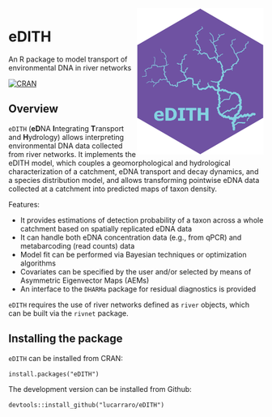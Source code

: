 <img align="right" width="250" src="man/figures/logo.png">

# eDITH

An R package to model transport of environmental DNA in river networks

[![CRAN](http://www.r-pkg.org/badges/version/eDITH)](http://CRAN.R-project.org/package=eDITH)

## Overview

`eDITH` (**eD**NA **I**ntegrating **T**ransport and **H**ydrology) allows interpreting environmental DNA data collected from river networks. It implements the eDITH model, which couples a geomorphological and hydrological characterization of a catchment, eDNA transport and decay dynamics, and a species distribution model, and allows transforming pointwise eDNA
data collected at a catchment into predicted maps of taxon density. 

Features:

* It provides estimations of detection probability of a taxon across a whole catchment based on spatially replicated eDNA data 
* It can handle both eDNA concentration data (e.g., from qPCR) and metabarcoding (read counts) data
* Model fit can be performed via Bayesian techniques or optimization algorithms 
* Covariates can be specified by the user and/or selected by means of Asymmetric Eigenvector Maps (AEMs)
* An interface to the `DHARMa` package for residual diagnostics is provided

`eDITH` requires the use of river networks defined as `river` objects, which can be built via the `rivnet` package.

## Installing the package

`eDITH` can be installed from CRAN:

```
install.packages("eDITH")
```

The development version can be installed from Github:

```
devtools::install_github("lucarraro/eDITH")
```